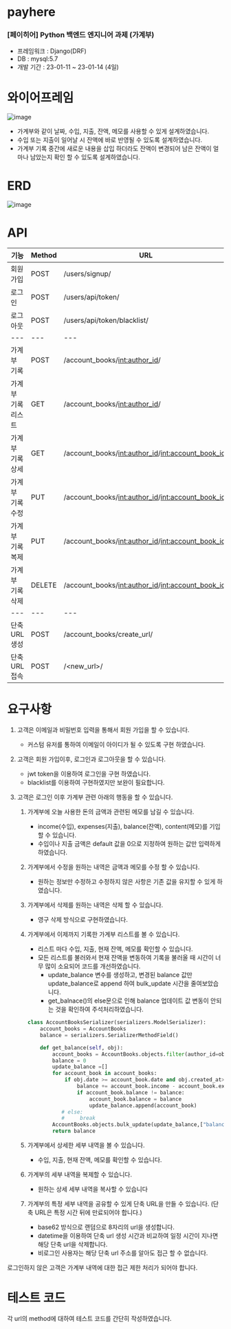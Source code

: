 # payhere
### [페이히어] Python 백엔드 엔지니어 과제 (가계부)
- 프레임워크 : Django(DRF)
- DB : mysql:5.7
- 개발 기간 : 23-01-11 ~ 23-01-14 (4일)

# 와이어프레임								
![image](https://user-images.githubusercontent.com/113074274/212457417-a61aeb2a-5f2d-427a-bf7d-1e0245469b6e.png)



- 가계부와 같이 날짜, 수입, 지출, 잔액, 메모를 사용할 수 있게 설계하였습니다.
- 수입 또는 지출이 일어날 시 잔액에 바로 반영될 수 있도록 설계하였습니다.
- 가계부 기록 중간에 새로운 내용을 삽입 하더라도 잔액이 변경되어 남은 잔액이 얼마나 남았는지 확인 할 수 있도록 설계하였습니다.

# ERD
![image](https://user-images.githubusercontent.com/113074274/212456742-04e11dcc-b764-44ae-b3ba-39c38eb522a1.png)


# API

| 기능 | Method | URL | 비고 |
| --- | --- | --- | --- |
| 회원가입 | POST | /users/signup/ |  |
| 로그인 | POST | /users/api/token/ |  |
| 로그아웃 | POST | /users/api/token/blacklist/ | 로그아웃 기능으로서 아직 부족 |
| --- | --- | --- | --- | --- | --- |
| 가계부 기록 | POST | /account_books/<int:author_id>/ |  |
| 가계부 기록 리스트 | GET | /account_books/<int:author_id>/ |  |
| 가계부 기록 상세 | GET | /account_books/<int:author_id>/<int:account_book_id>/ |  |
| 가계부 기록 수정 | PUT | /account_books/<int:author_id>/<int:account_book_id>/ |  |
| 가계부 기록 복제 | PUT | /account_books/<int:author_id>/<int:account_book_id>/ | {"is_copy":"true"} |
| 가계부 기록 삭제 | DELETE | /account_books/<int:author_id>/<int:account_book_id>/ |  |
| --- | --- | --- | --- | --- | --- |
| 단축 URL 생성 | POST | /account_books/create_url/ |  |
| 단축 URL 접속 | POST | /<new_url>/ |  |

# 요구사항
1. 고객은 이메일과 비밀번호 입력을 통해서 회원 가입을 할 수 있습니다. 
    - 커스텀 유저를 통하여 이메일이 아이디가 될 수 있도록 구현 하였습니다.
2. 고객은 회원 가입이후, 로그인과 로그아웃을 할 수 있습니다. 
    - jwt token을 이용하여 로그인을 구현 하였습니다.
    - blacklist를 이용하여 구현하였지만 보완이 필요합니다.
    
3. 고객은 로그인 이후 가계부 관련 아래의 행동을 할 수 있습니다. 

    1. 가계부에 오늘 사용한 돈의 금액과 관련된 메모를 남길 수 있습니다. 
        - income(수입), expenses(지출), balance(잔액), content(메모)를 기입할 수 있습니다.
        - 수입이나 지출 금액은 default 값을 0으로 지정하여 원하는 값만 입력하게 하였습니다.
        
    2. 가계부에서 수정을 원하는 내역은 금액과 메모를 수정 할 수 있습니다. 
        - 원하는 정보만 수정하고 수정하지 않은 사항은 기존 값을 유지할 수 있게 하였습니다.
        
    3. 가계부에서 삭제를 원하는 내역은 삭제 할 수 있습니다. 
        - 영구 삭제 방식으로 구현하였습니다.
    
    4. 가계부에서 이제까지 기록한 가계부 리스트를 볼 수 있습니다.
        - 리스트 마다 수입, 지출, 현재 잔액, 메모를 확인할 수 있습니다.
        - 모든 리스트를 불러와서 현재 잔액을 변동하여 기록을 불러올 때 시간이 너무 많이 소요되어 코드를 개선하였습니다.
            - update_balance 변수를 생성하고, 변경된 balance 값만 update_balance로 append 하여 bulk_update 시간을 줄여보았습니다.
            - get_balnace()의 else문으로 인해 balance 업데이트 값 변동이 안되는 것을 확인하여 주석처리하였습니다.
        
        ```python
        class AccountBooksSerializer(serializers.ModelSerializer):
            account_books = AccountBooks
            balance = serializers.SerializerMethodField()

            def get_balance(self, obj):
                account_books = AccountBooks.objects.filter(author_id=obj.author.id)
                balance = 0
                update_balance =[]
                for account_book in account_books:
                    if obj.date >= account_book.date and obj.created_at>= account_book.created_at:
                        balance += account_book.income - account_book.expenses
                        if account_book.balance != balance:
                            account_book.balance = balance
                            update_balance.append(account_book)
                   # else:
                   #     break
                AccountBooks.objects.bulk_update(update_balance,["balance"])
                return balance
        ```
        
    5. 가계부에서 상세한 세부 내역을 볼 수 있습니다. 
        - 수입, 지출, 현재 잔액, 메모를 확인할 수 있습니다.
        
    6. 가계부의 세부 내역을 복제할 수 있습니다.
        - 원하는 상세 세부 내역을 복사할 수 있습니다
        
    7. 가계부의 특정 세부 내역을 공유할 수 있게 단축 URL을 만들 수 있습니다.
    (단축 URL은 특정 시간 뒤에 만료되어야 합니다.)
        - base62 방식으로 랜덤으로 8자리의 url을 생성합니다.
        - datetime을 이용하여 단축 url 생성 시간과 비교하여 일정 시간이 지나면 해당 단축 url을 삭제합니다.
        - 비로그인 사용자는 해당 단축 url 주소를 알아도 접근 할 수 없습니다.

로그인하지 않은 고객은 가계부 내역에 대한 접근 제한 처리가 되어야 합니다.

# 테스트 코드
 각 url의 method에 대하여 테스트 코드를 간단히 작성하였습니다.
